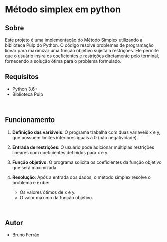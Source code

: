 # Método simplex em python

## Sobre
Este projeto é uma implementação do Método Simplex utilizando a biblioteca Pulp do Python. O código resolve problemas de programação linear para maximizar uma função objetivo sujeita a restrições. Ele permite que o usuário insira os coeficientes e restrições diretamente pelo terminal, fornecendo a solução ótima para o problema formulado.
</br>

## Requisitos
- Python 3.6+
- Biblioteca Pulp
</br>

## Funcionamento
1. **Definição das variáveis**: O programa trabalha com duas variáveis x e y, que possuem limites inferiores iguais a 0 (não negatividade).

2. **Entrada de restrições**: O usuário pode adicionar múltiplas restrições lineares com coeficientes definidos para x e y.

3. **Função objetivo**: O programa solicita os coeficientes da função objetivo que será maximizada.

4. **Resolução**: Após a entrada dos dados, o método simplex resolve o problema e exibe:
    - Os valores ótimos de x e y.
    - O valor máximo da função objetivo.
</br>

## Autor
- Bruno Ferrão
